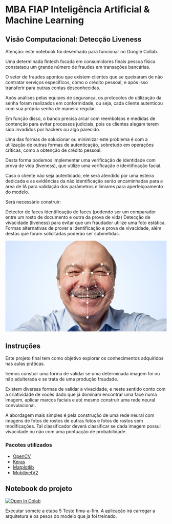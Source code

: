 # MBA FIAP Inteligência Artificial & Machine Learning
## Visão Computacional: Detecção Liveness
Atenção: este notebook foi desenhado para funcionar no Google Collab.

Uma determinada fintech focada em consumidores finais pessoa física constataou um grande número de fraudes em transações bancárias.

O setor de fraudes apontou que existem clientes que se queixaram de não contratar serviços específicos, como o crédito pessoal, e após isso transferir para outras contas desconhecidas.

Após análises pelas equipes de segurança, os protocolos de utilização da senha foram realizados em conformidade, ou seja, cada cliente autenticou com sua própria senha de maneira regular.

Em função disso, o banco precisa arcar com reembolsos e medidas de contenção para evitar processos judiciais, pois os clientes alegam terem sido invadidos por hackers ou algo parecido.

Uma das formas de solucionar ou minimizar este problema é com a utilização de outras formas de autenticação, sobretudo em operações críticas, como a obtenção de crédito pessoal.

Desta forma podemos implementar uma verificação de identidade com prova de vida (liveness), que utilize uma verificação e identificação facial.

Caso o cliente não seja autenticado, ele será atendido por uma esteira dedicada e as evidências da não identificação serão encaminhadas para a área de IA para validação dos parâmetros e limiares para aperfeiçoamento do modelo.

Será necessário construir:

Detector de faces
Identificação de faces (podendo ser um comparador entre um rosto de documento e outra da prova de vida)
Detecção de vivacidade (liveness) para evitar que um fraudador utilize uma foto estática.
Formas alternativas de prover a identificação e prova de vivacidade, além destas que foram solicitadas poderão ser submetidas.

![alt text](imagem/liveness.jpg)

## Instruções
Este projeto final tem como objetivo explorar os conhecimentos adquiridos nas aulas práticas.

Iremos constuir uma forma de validar se uma determinada imagem foi ou não adulterada e se trata de uma produção fraudade.

Existem diversas formas de validar a vivacidade, e neste sentido conto com a criatividade de vocês dado que já dominam encontrar uma face numa imagem, aplicar marcos faciais e até mesmo construir uma rede neural convulacional.

A abordagem mais simples é pela construção de uma rede neural com imagens de fotos de rostos de outras fotos e fotos de rostos sem modificações. Tal classificador deverá classificar se dada imagem possui vivacidade ou não com uma pontuação de probabilidade.

### Pacotes utilizados

* [OpenCV](https://opencv.org/)
* [Keras](https://keras.io/)
* [Matplotlib](https://matplotlib.org/)
* [MobilinetV2](https://keras.io/api/applications/mobilenet/) 


## Notebook do projeto

[![Open In Colab](https://colab.research.google.com/assets/colab-badge.svg)](https://colab.research.google.com/github/slvitor/visao-computacional-5DTSR/blob/main/Deteccao_liveness_mobilinet.ipynb)

Executar somete a etapa 5 Teste fima-a-fim. A aplicação irá carregar a arquitetura e os pesos do modelo que ja foi treinado.
